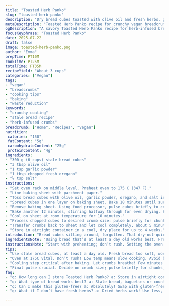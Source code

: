 ```yaml
---
title: "Toasted Herb Panko"
slug: "toasted-herb-panko"
description: "Dry bread cubes toasted with olive oil and fresh herbs, ground into crunchy panko. Adapted quantities and ingredients for a savory vegan breadcrumb with oregano and garlic powder. Slower roasting, chopped finer or coarse as desired. Stored airtight, lasts weeks. Uses stale bread, reduces waste. Versatile base for coatings, toppings, fillers. Gluten-free options possible by swapping bread."
metaDescription: "Toasted Herb Panko recipe for crunchy vegan breadcrumbs. Perfect for coatings, toppings, or fillers. Enjoy enhanced flavor and reduce waste."
ogDescription: "A savory Toasted Herb Panko recipe for herb-infused breadcrumbs. Reduce waste with stale bread while adding flavor and crunch to your dishes."
focusKeyphrase: "Toasted Herb Panko"
date: 2025-07-22
draft: false
image: toasted-herb-panko.png
author: "Emma"
prepTime: PT10M
cookTime: PT25M
totalTime: PT35M
recipeYield: "About 3 cups"
categories: ["Vegan"]
tags:
- "vegan"
- "breadcrumbs"
- "cooking tips"
- "baking"
- "waste reduction"
keywords:
- "crunchy coating"
- "stale bread recipe"
- "herb-infused crumbs"
breadcrumb: ["Home", "Recipes", "Vegan"]
nutrition: 
 calories: "150"
 fatContent: "5g"
 carbohydrateContent: "25g"
 proteinContent: "4g"
ingredients:
- "300 g (6 cups) stale bread cubes"
- "3 tbsp olive oil"
- "1 tsp garlic powder"
- "1 tbsp chopped fresh oregano"
- "½ tsp salt"
instructions:
- "Set oven rack on middle level. Preheat oven to 175 C (347 F)."
- "Line baking sheet with parchment paper."
- "Toss bread cubes with olive oil, garlic powder, oregano, and salt in large bowl. Make sure all cubes coated."
- "Spread cubes in one layer on baking sheet. Bake 18 minutes until surface firm and slightly golden."
- "Remove baking sheet. Using food processor, pulse cubes briefly to coarsely chop. Return to sheet, spread evenly."
- "Bake another 12 minutes, stirring halfway through for even drying. Bread should be dry but not burnt."
- "Cool on sheet at room temperature for 10 minutes."
- "Process chopped cubes to desired crumb size: pulse briefly for chunky, longer for fine crumbs."
- "Transfer crumbs back to sheet and let cool completely, about 5 minutes, to crisp fully."
- "Store in airtight container in a cool, dry place for up to 4 weeks."
introduction: "Bread cubes sitting around, forgotten. That dry-out-quick phase. Tossing good bread feels wrong. Save it. Crisp it. Crunch it. Olive oil and oregano grab a hold. Garlic powder for nose-tickling. Salt pulls the flavors out, nothing bland here. Oven warmth at 175 degrees slowly dries and browns. Not too fast to burn, just enough for crunch but tender inside. Stir, pulse, repeat. Big lumps, tiny grit. How coarse depends on mood. Trouble-free storage, no waste. Great for vegan coatings or toppings or mixing in savory fillers. A twist on old breadcrumbs, brightened with herbs and mild roast. Thrift meets taste, nothing wasted, all gained."
ingredientsNote: "Using bread that’s at least a day old works best. Fresh bread is too soft, won’t crisp as well. Olive oil acts not only to crisp but carries the herbs’ flavors—use decent quality. Garlic powder not fresh garlic—powder dries better in oven and sticks to bread cubes for balance in cooking. Fresh oregano chopped finely, adds a fresh, mild bite without overpowering. Salt enhances all flavors, just a touch to round off. Stale baguette or country bread ideal. Whole grain breads can be used but may affect crispness. This approach can be adapted gluten-free by using GF bread and adjusting toasted time since moisture levels vary. The quantities provide about 3 cups of breadcrumbs, useful for medium recipes or coating roughly 500g of tofu or vegetables. Adjust herbs to taste or experiment with rosemary or thyme for different notes."
instructionsNote: "Start with preheating; don’t rush. Setting the oven at 175C slows roasting subtly, avoiding bitterness from burnt bits. Bread cubes tossed with olive oil and herbs ensures coating spreads evenly, helps crisp while baking. Spread cubes in one layer—overcrowding traps steam, no crunch. Baking for 18 minutes dries out without browning too fast. Pulsing in food processor after partial baking splits cubes into manageable crumbs. Returning crumbs to baking sheet for second bake guarantees full dryness and color development. Stir halfway to prevent hot spots. Cooling on sheet lets vapor escape, avoids soggy crumbs. Final pulse adjust crumb size; brief for chunky crumbs, longer for fine. Cooling before storing critical to avoid condensation inside container. Airtight container prevents moisture, keeps freshness. Use dry spoon when scooping crumbs to avoid contamination. This breadcrumb twist works well for vegan meatballs, breading for eggless schnitzel, or baked gratins topping, giving crunchy texture with herbal lift."
tips:
- "Use stale bread cubes, at least a day old. Fresh bread too soft, won’t crisp. Avoid steam! Olive oil keeps things crunchy. Ensure good coverage of herbs too. Garlic powder sticks better than fresh. Oregano, fine but not overpowering. Precise amounts enhance flavor, keep balance. Use whole grain if desired but check for crispiness."
- "Oven at 175C vital. Don’t rush! Low temp means slow cooking. Avoid burnt bits—let moist air escape. Spread cubes in one layer. Overcrowding causes sogginess. Bake for 18 minutes for drying, not browning. Halfway stir ensures evenness. Remove and pulse. Chunks here help. More baking follows, keep stirring too—prevent hot spots."
- "Cooling step critical after baking. Let crumbs breathe! Few minutes on sheet prevents mushiness. Airtight storage—must! Keeps freshness for weeks. Use dry spoon when scooping. Any moisture, risks soggy panko. This panko adapts well, try different herbs. If bold flavors appeal, throw in thyme or rosemary. Adjust to taste for perfect blend."
- "Final pulse crucial. Decide on crumb size; pulse briefly for chunks, longer for finer. Use for vegan meatballs or coatings. Great for baked dishes too. Crunchy texture with herb lift enhances every bite. Leftovers? Ideal for toppings. Versatile, no waste here. Many adaptations possible to suit your meals."
faq:
- "q: How long can I store Toasted Herb Panko? a: Store in airtight container, cool dry place for up to four weeks. Check regularly! If any moisture comes in, it goes soggy quick. Don’t let it sit too long. Can freeze too for longer life."
- "q: What type of bread works best? a: Stale bread, baguettes or country loaves—perfect! Avoid fresh bread, too soft. Whole grain? Possible but adjust for crispness. Always day or two old. Use whatever you have—don’t waste."
- "q: Can I make this gluten-free? a: Absolutely! Swap with gluten-free bread. Moisture matters though—check bake time. It can vary with bread type. Gluten-free might need adjusting. Keep an eye!"
- "q: What if I don’t have fresh herbs? a: Dried herbs work! Use less, more concentrated flavor. Adjust garlic powder if desired. It still gives flavor boost. Don’t skip seasoning—crunch needs it. Experiment with whatever you have on hand."

---
```

